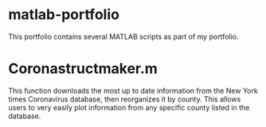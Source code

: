 # matlab-portfolio

This portfolio contains several MATLAB scripts as part of my portfolio.

# Coronastructmaker.m 

This function downloads the most up to date information from the New York times Coronavirus database, then reorganizes it by county. This allows users to very easily plot information from any specific county listed in the database.
